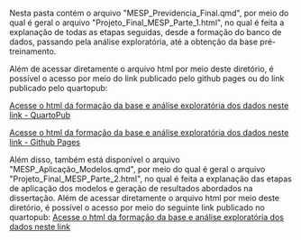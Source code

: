 Nesta pasta contém o arquivo "MESP_Previdencia_Final.qmd", por meio do qual é geral o arquivo "Projeto_Final_MESP_Parte_1.html", no qual é feita a explanação de todas as etapas seguidas, desde a formação do banco de dados, passando pela análise exploratória, até a obtenção da base pré-treinamento.

Além de acessar diretamente o arquivo html por meio deste diretório, é possível o acesso por meio do link publicado pelo github pages ou do link publicado pelo quartopub:

[Acesse o html da formação da base e análise exploratória dos dados neste link - QuartoPub](https://psfleury.quarto.pub/projeto_final_mesp_parte_1/)

[Acesse o html da formação da base e análise exploratória dos dados neste link - Github Pages](https://psfleury.github.io/UFPB-MESP/explicando_os_codigos/Projeto_Final_MESP_Parte_1.html)


Além disso, também está disponível o arquivo "MESP_Aplicação_Modelos.qmd", por meio do qual é geral o arquivo "Projeto_Final_MESP_Parte_2.html", no qual é feita a explanação das etapas de aplicação dos modelos e geração de resultados abordados na dissertação. Além de acessar diretamente o arquivo html por meio deste diretório, é possível o acesso por meio do seguinte link publicado no quartopub:
[Acesse o html da formação da base e análise exploratória dos dados neste link](https://psfleury.quarto.pub/trabalho-final-da-disciplina-de-economia-social---mesp/)
